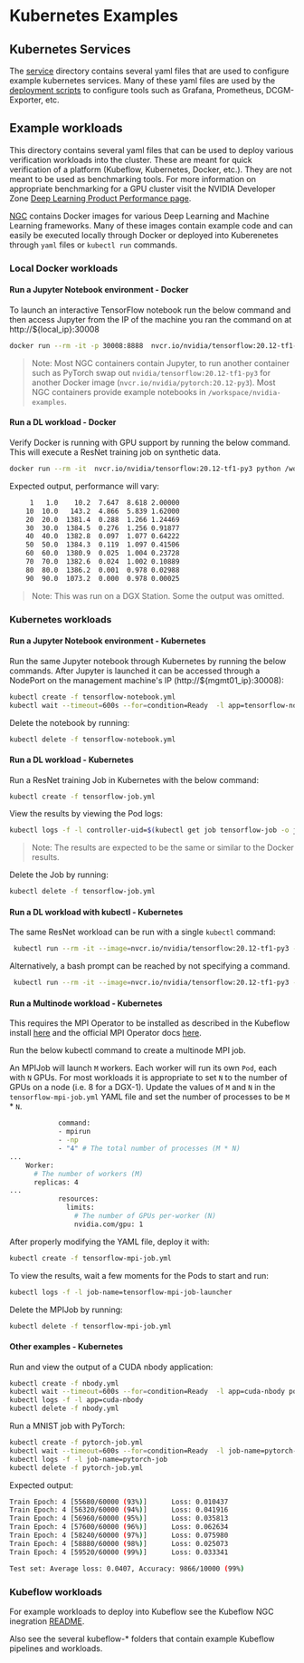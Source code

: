# Kubernetes Examples

## Kubernetes Services

The [service](./services) directory contains several yaml files that are used to configure example kubernetes services. Many of these yaml files are used by the [deployment scripts](../../../scripts/k8s/) to configure tools such as Grafana, Prometheus, DCGM-Exporter, etc.

## Example workloads

This directory contains several yaml files that can be used to deploy various verification workloads into the cluster. These are meant for quick verification of a platform (Kubeflow, Kubernetes, Docker, etc.). They are not meant to be used as benchmarking tools. For more information on appropriate benchmarking for a GPU cluster visit the NVIDIA Developer Zone [Deep Learning Product Performance page](https://developer.nvidia.com/deep-learning-performance-training-inference).

[NGC](http://ngc.nvidia.com/) contains Docker images for various Deep Learning and Machine Learning frameworks. Many of these images contain example code and can easily be executed locally through Docker or deployed into Kuberenetes through `yaml` files or `kubectl run` commands.

### Local Docker workloads

#### Run a Jupyter Notebook environment - Docker

To launch an interactive TensorFlow notebook run the below command and then access Jupyter from the IP of the machine you ran the command on at http://${local_ip}:30008

```sh
docker run --rm -it -p 30008:8888  nvcr.io/nvidia/tensorflow:20.12-tf1-py3  jupyter lab  --notebook-dir=/workspace --ip=0.0.0.0 --no-browser --allow-root --port=8888 --NotebookApp.token='' --NotebookApp.password='' --NotebookApp.allow_origin='*' --NotebookApp.base_url=${NB_PREFIX}
```
> Note: Most NGC containers contain Jupyter, to run another container such as PyTorch swap out `nvidia/tensorflow:20.12-tf1-py3` for another Docker image (`nvcr.io/nvidia/pytorch:20.12-py3`). Most NGC containers provide example notebooks in `/workspace/nvidia-examples`.

#### Run a DL workload - Docker

Verify Docker is running with GPU support by running the below command. This will execute a ResNet training job on synthetic data.

```sh
docker run --rm -it  nvcr.io/nvidia/tensorflow:20.12-tf1-py3 python /workspace/nvidia-examples/cnn/resnet.py --layers=50 --batch_size=512
```

Expected output, performance will vary:
```sh
     1   1.0    10.2  7.647  8.618 2.00000
    10  10.0   143.2  4.866  5.839 1.62000
    20  20.0  1381.4  0.288  1.266 1.24469
    30  30.0  1384.5  0.276  1.256 0.91877
    40  40.0  1382.8  0.097  1.077 0.64222
    50  50.0  1384.3  0.119  1.097 0.41506
    60  60.0  1380.9  0.025  1.004 0.23728
    70  70.0  1382.6  0.024  1.002 0.10889
    80  80.0  1386.2  0.001  0.978 0.02988
    90  90.0  1073.2  0.000  0.978 0.00025
```
> Note: This was run on a DGX Station. Some the output was omitted.


### Kubernetes workloads

#### Run a Jupyter Notebook environment - Kubernetes

Run the same Jupyter notebook through Kubernetes by running the below commands. After Jupyter is launched it can be accessed through a NodePort on the management machine's IP (http://${mgmt01_ip}:30008):

```sh
kubectl create -f tensorflow-notebook.yml
kubectl wait --timeout=600s --for=condition=Ready  -l app=tensorflow-notebook pod
```

Delete the notebook by running:

```sh
kubectl delete -f tensorflow-notebook.yml
```

#### Run a DL workload - Kubernetes

Run a ResNet training Job in Kubernetes with the below command:

```sh
kubectl create -f tensorflow-job.yml
```

View the results by viewing the Pod logs:

```sh
kubectl logs -f -l controller-uid=$(kubectl get job tensorflow-job -o jsonpath={.metadata.labels.controller-uid})
```
> Note: The results are expected to be the same or similar to the Docker results.

Delete the Job by running:

```sh
kubectl delete -f tensorflow-job.yml
```

#### Run a DL workload with kubectl - Kubernetes

The same ResNet workload can be run with a single `kubectl` command:

```sh
 kubectl run --rm -it --image=nvcr.io/nvidia/tensorflow:20.12-tf1-py3 --limits="nvidia.com/gpu=1" tensorflow-pod -- python /workspace/nvidia-examples/cnn/resnet.py --layers=50 --batch_size=512
```

Alternatively, a bash prompt can be reached by not specifying a command.

```sh
 kubectl run --rm -it --image=nvcr.io/nvidia/tensorflow:20.12-tf1-py3 --limits="nvidia.com/gpu=1" tensorflow-pod
```

#### Run a Multinode workload - Kubernetes

This requires the MPI Operator to be installed as described in the Kubeflow install [here](../../../docs/k8s-cluster/kubeflow.md#kubeflow) and the official MPI Operator docs [here](https://github.com/kubeflow/mpi-operator/tree/master/).

Run the below kubectl command to create a multinode MPI job.

An MPIJob will launch `M` workers. Each worker will run its own `Pod`, each with `N` GPUs. For most workloads it is appropriate to set `N` to the number of GPUs on a node (i.e. 8 for a DGX-1). Update the values of `M` and `N` in the `tensorflow-mpi-job.yml` YAML file and set the number of processes to be `M` * `N`.

```sh
            command:
            - mpirun
            - -np
            - "4" # The total number of processes (M * N)
...
    Worker:
      # The number of workers (M)
      replicas: 4
...
            resources:
              limits:
                # The number of GPUs per-worker (N)
                nvidia.com/gpu: 1
```

After properly modifying the YAML file, deploy it with:

```sh
kubectl create -f tensorflow-mpi-job.yml
```

To view the results, wait a few moments for the Pods to start and run:

```sh
kubectl logs -f -l job-name=tensorflow-mpi-job-launcher
```

Delete the MPIJob by running:

```sh
kubectl delete -f tensorflow-mpi-job.yml
```

#### Other examples - Kubernetes

Run and view the output of a CUDA nbody application:

```sh
kubectl create -f nbody.yml
kubectl wait --timeout=600s --for=condition=Ready  -l app=cuda-nbody pod
kubectl logs -f -l app=cuda-nbody
kubectl delete -f nbody.yml
```

Run a MNIST job with PyTorch:
```sh
kubectl create -f pytorch-job.yml
kubectl wait --timeout=600s --for=condition=Ready  -l job-name=pytorch-job pod
kubectl logs -f -l job-name=pytorch-job
kubectl delete -f pytorch-job.yml
```

Expected output:
```sh
Train Epoch: 4 [55680/60000 (93%)]      Loss: 0.010437
Train Epoch: 4 [56320/60000 (94%)]      Loss: 0.041916
Train Epoch: 4 [56960/60000 (95%)]      Loss: 0.035813
Train Epoch: 4 [57600/60000 (96%)]      Loss: 0.062634
Train Epoch: 4 [58240/60000 (97%)]      Loss: 0.075980
Train Epoch: 4 [58880/60000 (98%)]      Loss: 0.025073
Train Epoch: 4 [59520/60000 (99%)]      Loss: 0.033341

Test set: Average loss: 0.0407, Accuracy: 9866/10000 (99%)
```


### Kubeflow workloads

For example workloads to deploy into Kubeflow see the Kubeflow NGC inegration [README](../../../src/containers/ngc/).

Also see the several kubeflow-* folders that contain example Kubeflow pipelines and workloads.
